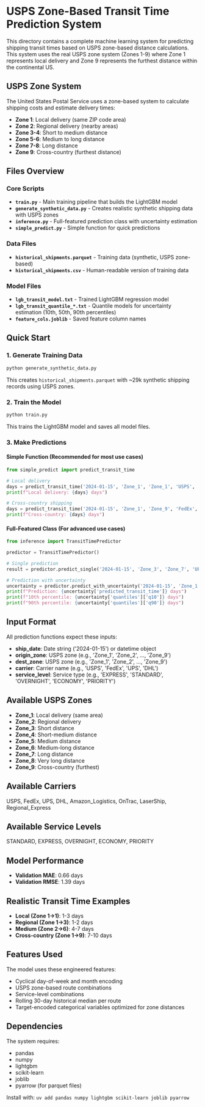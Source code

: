 # USPS Zone-Based Transit Time Prediction System

This directory contains a complete machine learning system for predicting shipping transit times based on USPS zone-based distance calculations. This system uses the real USPS zone system (Zones 1-9) where Zone 1 represents local delivery and Zone 9 represents the furthest distance within the continental US.

## USPS Zone System

The United States Postal Service uses a zone-based system to calculate shipping costs and estimate delivery times:
- **Zone 1**: Local delivery (same ZIP code area)
- **Zone 2**: Regional delivery (nearby areas)  
- **Zone 3-4**: Short to medium distance
- **Zone 5-6**: Medium to long distance
- **Zone 7-8**: Long distance
- **Zone 9**: Cross-country (furthest distance)

## Files Overview

### Core Scripts
- **`train.py`** - Main training pipeline that builds the LightGBM model
- **`generate_synthetic_data.py`** - Creates realistic synthetic shipping data with USPS zones
- **`inference.py`** - Full-featured prediction class with uncertainty estimation
- **`simple_predict.py`** - Simple function for quick predictions

### Data Files
- **`historical_shipments.parquet`** - Training data (synthetic, USPS zone-based)
- **`historical_shipments.csv`** - Human-readable version of training data

### Model Files
- **`lgb_transit_model.txt`** - Trained LightGBM regression model
- **`lgb_transit_quantile_*.txt`** - Quantile models for uncertainty estimation (10th, 50th, 90th percentiles)
- **`feature_cols.joblib`** - Saved feature column names

## Quick Start

### 1. Generate Training Data
```bash
python generate_synthetic_data.py
```
This creates `historical_shipments.parquet` with ~29k synthetic shipping records using USPS zones.

### 2. Train the Model
```bash
python train.py
```
This trains the LightGBM model and saves all model files.

### 3. Make Predictions

#### Simple Function (Recommended for most use cases)
```python
from simple_predict import predict_transit_time

# Local delivery
days = predict_transit_time('2024-01-15', 'Zone_1', 'Zone_1', 'USPS', 'PRIORITY')
print(f"Local delivery: {days} days")

# Cross-country shipping
days = predict_transit_time('2024-01-15', 'Zone_1', 'Zone_9', 'FedEx', 'STANDARD')
print(f"Cross-country: {days} days")
```

#### Full-Featured Class (For advanced use cases)
```python
from inference import TransitTimePredictor

predictor = TransitTimePredictor()

# Single prediction
result = predictor.predict_single('2024-01-15', 'Zone_3', 'Zone_7', 'UPS', 'EXPRESS')

# Prediction with uncertainty
uncertainty = predictor.predict_with_uncertainty('2024-01-15', 'Zone_1', 'Zone_9', 'USPS', 'STANDARD')
print(f"Prediction: {uncertainty['predicted_transit_time']} days")
print(f"10th percentile: {uncertainty['quantiles']['q10']} days")
print(f"90th percentile: {uncertainty['quantiles']['q90']} days")
```

## Input Format

All prediction functions expect these inputs:
- **ship_date**: Date string ('2024-01-15') or datetime object
- **origin_zone**: USPS zone (e.g., 'Zone_1', 'Zone_2', ..., 'Zone_9')
- **dest_zone**: USPS zone (e.g., 'Zone_1', 'Zone_2', ..., 'Zone_9')
- **carrier**: Carrier name (e.g., 'USPS', 'FedEx', 'UPS', 'DHL')
- **service_level**: Service type (e.g., 'EXPRESS', 'STANDARD', 'OVERNIGHT', 'ECONOMY', 'PRIORITY')

## Available USPS Zones
- **Zone_1**: Local delivery (same area)
- **Zone_2**: Regional delivery
- **Zone_3**: Short distance
- **Zone_4**: Short-medium distance
- **Zone_5**: Medium distance
- **Zone_6**: Medium-long distance
- **Zone_7**: Long distance
- **Zone_8**: Very long distance
- **Zone_9**: Cross-country (furthest)

## Available Carriers
USPS, FedEx, UPS, DHL, Amazon_Logistics, OnTrac, LaserShip, Regional_Express

## Available Service Levels
STANDARD, EXPRESS, OVERNIGHT, ECONOMY, PRIORITY

## Model Performance
- **Validation MAE**: 0.66 days
- **Validation RMSE**: 1.39 days

## Realistic Transit Time Examples
- **Local (Zone 1→1)**: 1-3 days
- **Regional (Zone 1→3)**: 1-2 days
- **Medium (Zone 2→6)**: 4-7 days  
- **Cross-country (Zone 1→9)**: 7-10 days

## Features Used
The model uses these engineered features:
- Cyclical day-of-week and month encoding
- USPS zone-based route combinations
- Service-level combinations
- Rolling 30-day historical median per route
- Target-encoded categorical variables optimized for zone distances

## Dependencies
The system requires:
- pandas
- numpy
- lightgbm
- scikit-learn
- joblib
- pyarrow (for parquet files)

Install with: `uv add pandas numpy lightgbm scikit-learn joblib pyarrow`